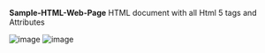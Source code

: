 **Sample-HTML-Web-Page**
HTML document with all Html 5 tags and Attributes</br>


![image](https://github.com/Divija-Sri/Sample-HTML-web-page/assets/114551268/8c60f5f2-2d97-4597-ab45-502cf04a75f0)
![image](https://github.com/Divija-Sri/Sample-HTML-web-page/assets/114551268/90e1c25a-8fcc-4efa-b6e3-d24f927afb70)
